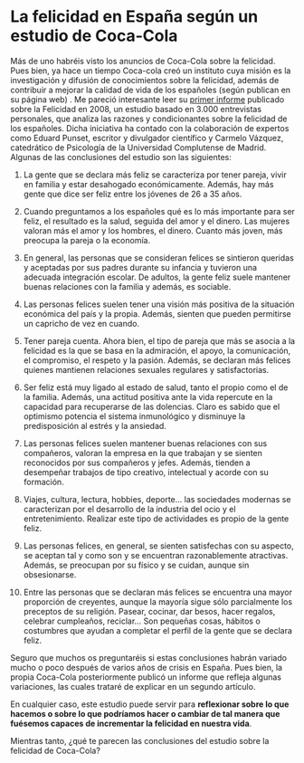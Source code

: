 # La felicidad en España según un estudio de Coca-Cola

Más de uno habréis visto los anuncios de Coca-Cola sobre la felicidad. Pues bien, ya hace un tiempo Coca-cola creó un instituto cuya misión es la investigación y difusión de conocimientos sobre la felicidad, además de contribuir a mejorar la calidad de vida de los españoles (según publican en su página web) . Me pareció interesante leer su [primer informe][1] publicado sobre la Felicidad en 2008, un estudio basado en 3.000 entrevistas personales, que analiza las razones y condicionantes sobre la felicidad de los españoles. Dicha iniciativa ha contado con la colaboración de expertos como Eduard Punset, escritor y divulgador científico y Carmelo Vázquez, catedrático de Psicología de la Universidad Complutense de Madrid.
Algunas de las conclusiones del estudio son las siguientes:

1. La gente que se declara más feliz se caracteriza por tener pareja, vivir en familia y estar desahogado económicamente. Además, hay más gente que dice ser feliz entre los jóvenes de 26 a 35 años.

2. Cuando preguntamos a los españoles qué es lo más importante para ser feliz, el resultado es la salud, seguida del amor y el dinero. Las mujeres valoran más el amor y los hombres, el dinero. Cuanto más joven, más preocupa la pareja o la economía.

3. En general, las personas que se consideran felices se sintieron queridas y aceptadas por sus padres durante su infancia y tuvieron una adecuada integración escolar. De adultos, la gente feliz suele mantener buenas relaciones con la familia y además, es sociable.

4. Las personas felices suelen tener una visión más positiva de la situación económica del país y la propia. Además, sienten que pueden permitirse un capricho de vez en cuando.

5. Tener pareja cuenta. Ahora bien, el tipo de pareja que más se asocia a la felicidad es la que se basa en la admiración, el apoyo, la comunicación, el compromiso, el respeto y la pasión. Además, se declaran más felices quienes mantienen relaciones sexuales regulares y satisfactorias.

6. Ser feliz está muy ligado al estado de salud, tanto el propio como el de la familia. Además, una actitud positiva ante la vida repercute en la capacidad para recuperarse de las dolencias. Claro es sabido que el optimismo potencia el sistema inmunológico y disminuye la predisposición al estrés y la ansiedad.

7. Las personas felices suelen mantener buenas relaciones con sus compañeros, valoran la empresa en la que trabajan y se sienten reconocidos por sus compañeros y jefes. Además, tienden a desempeñar trabajos de tipo creativo, intelectual y acorde con su formación.

8. Viajes, cultura, lectura, hobbies, deporte… las sociedades modernas se caracterizan por el desarrollo de la industria del ocio y el entretenimiento. Realizar este tipo de actividades es propio de la gente feliz.

9. Las personas felices, en general, se sienten satisfechas con su aspecto, se aceptan tal y como son y se encuentran razonablemente atractivas. Además, se preocupan por su físico y se cuidan, aunque sin obsesionarse.

10. Entre las personas que se declaran más felices se encuentra una mayor proporción de creyentes, aunque la mayoría sigue sólo parcialmente los preceptos de su religión. Pasear, cocinar, dar besos, hacer regalos, celebrar cumpleaños, reciclar… Son pequeñas cosas, hábitos o costumbres que ayudan a completar el perfil de la gente que se declara feliz.

Seguro que muchos os preguntaréis si estas conclusiones habrán variado mucho o poco después de varios años de crisis en España. Pues bien, la propia Coca-Cola posteriormente publicó un informe que refleja algunas variaciones, las cuales trataré de explicar en un segundo artículo.

En cualquier caso, este estudio puede servir para **reflexionar sobre lo que hacemos o sobre lo que podríamos hacer o cambiar de tal manera que fuésemos capaces de incrementar la felicidad en nuestra vida**.

Mientras tanto, ¿qué te parecen las conclusiones del estudio sobre la felicidad de Coca-Cola?

[1]:	http://www.institutodelafelicidad.com/cms/assets/reports/downloads/primer-informe-coca-cola-de-la-felicidad.pdf